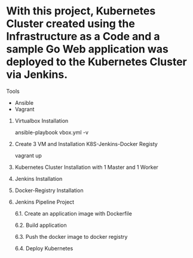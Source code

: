 # With this project, Kubernetes Cluster created using the Infrastructure as a Code and a sample Go Web application was deployed to the Kubernetes Cluster via Jenkins.

Tools
- Ansible
- Vagrant

1. Virtualbox Installation

    ansible-playbook vbox.yml -v

2. Create 3 VM and Installation K8S-Jenkins-Docker Registy

   vagrant up

3. Kubernetes Cluster Installation with 1 Master and 1 Worker

4. Jenkins Installation

5. Docker-Registry Installation

6. Jenkins Pipeline Project
   
   6.1. Create an application image with Dockerfile

   6.2. Build application

   6.3. Push the docker image to docker registry

   6.4. Deploy Kubernetes 

